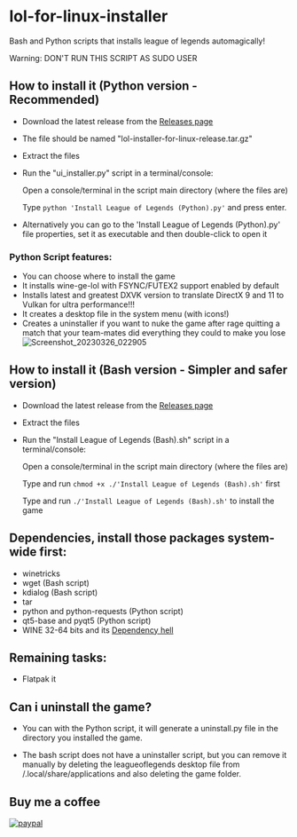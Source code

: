 # lol-for-linux-installer
Bash and Python scripts that installs league of legends automagically!

Warning: DON'T RUN THIS SCRIPT AS SUDO USER

## How to install it (Python version - Recommended)
- Download the latest release from the [Releases page](https://github.com/kassindornelles/lol-for-linux-bash-installer/releases)
- The file should be named "lol-installer-for-linux-release.tar.gz"
- Extract the files
- Run the "ui_installer.py" script in a terminal/console:

  Open a console/terminal in the script main directory (where the files are)

  Type `python 'Install League of Legends (Python).py'` and press enter.
  
- Alternatively you can go to the 'Install League of Legends (Python).py' file properties, set it as executable and then double-click to open it

### Python Script features:
- You can choose where to install the game
- It installs wine-ge-lol with FSYNC/FUTEX2 support enabled by default
- Installs latest and greatest DXVK version to translate DirectX 9 and 11 to Vulkan for ultra performance!!!
- It creates a desktop file in the system menu (with icons!)
- Creates a uninstaller if you want to nuke the game after rage quitting a match that your team-mates did everything they could to make you lose
![Screenshot_20230326_022905](https://user-images.githubusercontent.com/40970965/227757193-b5aa534a-2039-419a-9673-fb52162c7305.png)


## How to install it (Bash version - Simpler and safer version)
- Download the latest release from the [Releases page](https://github.com/kassindornelles/lol-for-linux-bash-installer/releases)
- Extract the files
- Run the "Install League of Legends (Bash).sh" script in a terminal/console:

   Open a console/terminal in the script main directory (where the files are)

   Type and run ```chmod +x ./'Install League of Legends (Bash).sh'``` first
   
   Type and run `./'Install League of Legends (Bash).sh'` to install the game


## Dependencies, install those packages system-wide first:
- winetricks
- wget (Bash script)
- kdialog (Bash script)
- tar
- python and python-requests (Python script)
- qt5-base and pyqt5 (Python script)
- WINE 32-64 bits and its [Dependency hell](https://www.gloriouseggroll.tv/how-to-get-out-of-wine-dependency-hell/)

## Remaining tasks:
- Flatpak it

## Can i uninstall the game?
- You can with the Python script, it will generate a uninstall.py file in the directory you installed the game.

- The bash script does not have a uninstaller script, but you can remove it manually by deleting the leagueoflegends desktop file from /.local/share/applications and also deleting the game folder.

## Buy me a coffee
[![paypal](https://www.paypalobjects.com/en_US/i/btn/btn_donateCC_LG.gif)](https://www.paypal.com/donate/?hosted_button_id=9D3JQM8NAYS98)

